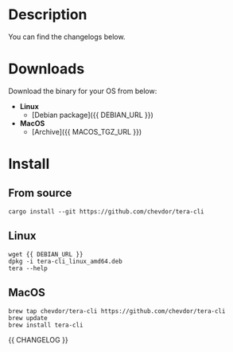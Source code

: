 # Description

You can find the changelogs below.

# Downloads

Download the binary for your OS from below:
- **Linux**
    - [Debian package]({{ DEBIAN_URL }})
- **MacOS**
    - [Archive]({{ MACOS_TGZ_URL }})
# Install

## From source

```
cargo install --git https://github.com/chevdor/tera-cli
```

## Linux
```
wget {{ DEBIAN_URL }}
dpkg -i tera-cli_linux_amd64.deb
tera --help
```

## MacOS

```
brew tap chevdor/tera-cli https://github.com/chevdor/tera-cli
brew update
brew install tera-cli
```

{{ CHANGELOG }}

